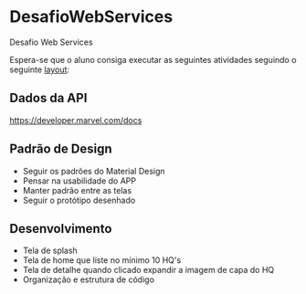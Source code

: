 # DesafioWebServices
Desafio Web Services

Espera-se que o aluno consiga executar as seguintes atividades seguindo o seguinte
[layout](https://marvelapp.com/prototype/194b601g/screen/53575549?):

## Dados da API
https://developer.marvel.com/docs

## Padrão de Design
- Seguir os padrões do Material Design
- Pensar na usabilidade do APP
- Manter padrão entre as telas
- Seguir o protótipo desenhado

## Desenvolvimento
- Tela de splash
- Tela de home que liste no mínimo 10 HQ's
- Tela de detalhe quando clicado expandir a imagem de capa do HQ
- Organização e estrutura de código